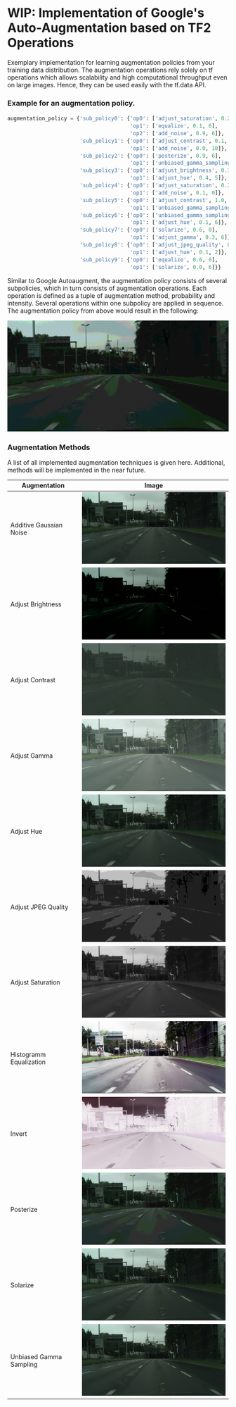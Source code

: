 # WIP: Implementation of Google's Auto-Augmentation based on TF2 Operations

Exemplary implementation for learning augmentation policies from your training data distribution. The augmentation operations 
rely solely on tf operations which allows scalability and high computational throughput even on large images. Hence, they
can be used easily with the tf.data API.


### Example for an augmentation policy.
```python
augmentation_policy = {'sub_policy0': {'op0': ['adjust_saturation', 0.2, 2],
                                       'op1': ['equalize', 0.1, 6],
                                       'op2': ['add_noise', 0.9, 6]},
                       'sub_policy1': {'op0': ['adjust_contrast', 0.1, 7],
                                       'op1': ['add_noise', 0.0, 10]},
                       'sub_policy2': {'op0': ['posterize', 0.9, 6],
                                       'op1': ['unbiased_gamma_sampling', 0.5, 1]},
                       'sub_policy3': {'op0': ['adjust_brightness', 0.3, 1],
                                       'op1': ['adjust_hue', 0.4, 5]},
                       'sub_policy4': {'op0': ['adjust_saturation', 0.2, 9],
                                       'op1': ['add_noise', 0.1, 0]},
                       'sub_policy5': {'op0': ['adjust_contrast', 1.0, 1],
                                       'op1': ['unbiased_gamma_sampling', 0.4, 9]},
                       'sub_policy6': {'op0': ['unbiased_gamma_sampling', 0.3, 0],
                                       'op1': ['adjust_hue', 0.1, 6]},
                       'sub_policy7': {'op0': ['solarize', 0.6, 0],
                                       'op1': ['adjust_gamma', 0.3, 6]},
                       'sub_policy8': {'op0': ['adjust_jpeg_quality', 0.7, 10],
                                       'op1': ['adjust_hue', 0.1, 2]},
                       'sub_policy9': {'op0': ['equalize', 0.6, 0],
                                       'op1': ['solarize', 0.0, 6]}}
```
Similar to Google Autoaugment, the augmentation policy consists of several subpolicies, which in turn consists of 
augmentation operations. Each operation is defined as a tuple of augmentation method, probability and intensity. Several
operations within one subpolicy are applied in sequence. The augmentation policy from above would result in the following:
 
![](assets/augmentation_policy.gif)

### Augmentation Methods
A list of all implemented augmentation techniques is given here. Additional, methods will be implemented in the near 
future.

| Augmentation   |      Image      |
|----------|:-------------:|
| Additive Gaussian Noise | ![](assets/add_noise.gif) |
| Adjust Brightness | ![](assets/adjust_brightness.gif) |
| Adjust Contrast | ![](assets/adjust_contrast.gif) |
| Adjust Gamma | ![](assets/adjust_gamma.gif) |
| Adjust Hue | ![](assets/adjust_hue.gif) |
| Adjust JPEG Quality | ![](assets/adjust_jpeg_quality.gif) |
| Adjust Saturation | ![](assets/adjust_saturation.gif) |
| Histogramm Equalization | ![](assets/equalize.gif) |
| Invert | ![](assets/invert.gif) |
| Posterize | ![](assets/posterize.gif) |
| Solarize | ![](assets/solarize.gif) |
| Unbiased Gamma Sampling | ![](assets/unbiased_gamma_sampling.gif) |

